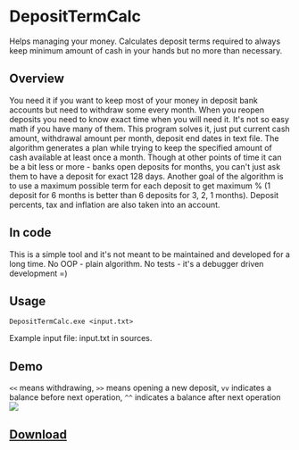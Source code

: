 # DepositTermCalc
Helps managing your money. Calculates deposit terms required to always keep minimum amount of cash in your hands but no more than necessary.

## Overview
You need it if you want to keep most of your money in deposit bank accounts but need to withdraw some every month.
When you reopen deposits you need to know exact time when you will need it.
It's not so easy math if you have many of them.
This program solves it, just put current cash amount, withdrawal amount per month, deposit end dates in text file.
The algorithm generates a plan while trying to keep the specified amount of cash available at least once a month.
Though at other points of time it can be a bit less or more - banks open deposits for months, you can't just ask them to have a deposit for exact 128 days.
Another goal of the algorithm is to use a maximum possible term for each deposit to get maximum % (1 deposit for 6 months is better than 6 deposits for 3, 2, 1 months).
Deposit percents, tax and inflation are also taken into an account.

## In code
This is a simple tool and it's not meant to be maintained and developed for a long time. No OOP - plain algorithm. No tests - it's a debugger driven development =) 

## Usage
`DepositTermCalc.exe <input.txt>`

Example input file: input.txt in sources.

## Demo
`<<` means withdrawing,
`>>` means opening a new deposit,
`vv` indicates a balance before next operation,
`^^` indicates a balance after next operation
<img src="https://i.imgur.com/OOlN1Y9.png" />

## <a href="https://github.com/AqlaSolutions/DepositTermCalc/releases">Download</a>
